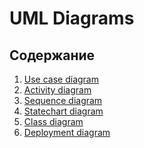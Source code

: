 # UML Diagrams
## Содержание

1. [Use case diagram](https://github.com/Shalimo/Monster-Traffic/tree/master/%D0%94%D0%B8%D0%B0%D0%B3%D1%80%D0%B0%D0%BC%D0%BC%D1%8B/Use%20case)
2. [Activity diagram](https://github.com/Shalimo/Monster-Traffic/tree/master/%D0%94%D0%B8%D0%B0%D0%B3%D1%80%D0%B0%D0%BC%D0%BC%D1%8B/Activity)
3. [Sequence diagram](https://github.com/Shalimo/Monster-Traffic/tree/master/%D0%94%D0%B8%D0%B0%D0%B3%D1%80%D0%B0%D0%BC%D0%BC%D1%8B/Sequence)
4. [Statechart diagram]()
5. [Class diagram]()
6. [Deployment diagram]()

